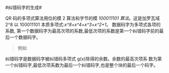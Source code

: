#纠错码字的生成#

QR 码的多项式算法用位的模 2 算法和字节的模 *100011101 算法*。这是加罗瓦域 2^8 以
100011101 本质多项式:*x\^8\+x\^4\+x\^3\+x\^2\+1*。 数据码字为多项式各项的系数,
第一个数据码字为最高次项的系数,最低次项的系数是第一个纠错码字前的最后一个数据码字。

> 例如

纠错码字是数据码字被纠错码多项式 g(x)除得的余数。余数的最高次项系
数为第一个纠错码字,最低次项系数为最后一个纠错码字,也是整个块的最后一个码字。